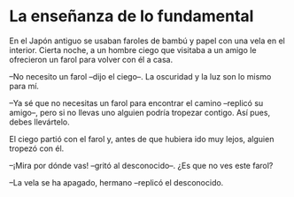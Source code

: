 # La enseñanza de lo fundamental

En el Japón antiguo se usaban faroles de bambú y papel con una vela en
el interior. Cierta noche, a un hombre ciego que visitaba a un amigo le
ofrecieron un farol para volver con él a casa.

–No necesito un farol –dijo el ciego–. La oscuridad y la luz son lo
mismo para mí.

–Ya sé que no necesitas un farol para encontrar el camino –replicó su
amigo–, pero si no llevas uno alguien podría tropezar contigo. Así pues,
debes llevártelo.

El ciego partió con el farol y, antes de que hubiera ido muy lejos,
alguien tropezó con él.

–¡Mira por dónde vas! –gritó al desconocido–. ¿Es que no ves este farol?

–La vela se ha apagado, hermano –replicó el desconocido.
